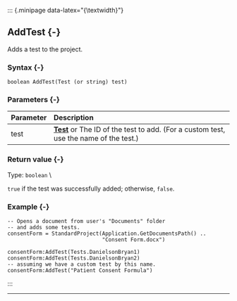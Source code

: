 ::: {.minipage data-latex="{\textwidth}"}
## AddTest {-}

Adds a test to the project.

### Syntax {-}

```{sql}
boolean AddTest(Test (or string) test)
```

### Parameters {-}

**Parameter** | **Description**
| :-- | :-- |
test | **[Test](#tests)** or The ID of the test to add. (For a custom test, use the name of the test.)

### Return value {-}

Type: `boolean` \

`true` if the test was successfully added; otherwise, `false`.

### Example {-}

```{sql}
-- Opens a document from user's "Documents" folder
-- and adds some tests.
consentForm = StandardProject(Application.GetDocumentsPath() ..
                              "Consent Form.docx")

consentForm:AddTest(Tests.DanielsonBryan1)
consentForm:AddTest(Tests.DanielsonBryan2)
-- assuming we have a custom test by this name.
consentForm:AddTest("Patient Consent Formula")
```
:::

***
